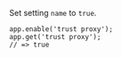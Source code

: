 Set setting <code>name</code> to <code>true</code>.

```
app.enable('trust proxy');
app.get('trust proxy');
// => true
```
